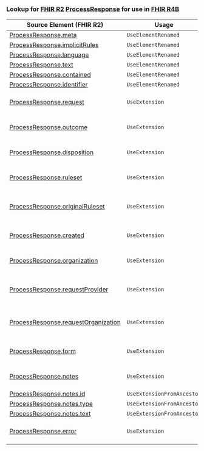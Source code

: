 ### Lookup for [FHIR R2](https://hl7.org/fhir/DSTU2/) [ProcessResponse](https://hl7.org/fhir/DSTU2/ProcessResponse.html) for use in [FHIR R4B](https://hl7.org/fhir/R4B/)

| Source Element (FHIR R2) | Usage | Target |
| -------------- | ----- | ------ |
| [ProcessResponse.meta](https://hl7.org/fhir/DSTU2/ProcessResponse.html#resource) | `UseElementRenamed` | [Task.meta](https://hl7.org/fhir/R4B/Task.html#resource) |
| [ProcessResponse.implicitRules](https://hl7.org/fhir/DSTU2/ProcessResponse.html#resource) | `UseElementRenamed` | [Task.implicitRules](https://hl7.org/fhir/R4B/Task.html#resource) |
| [ProcessResponse.language](https://hl7.org/fhir/DSTU2/ProcessResponse.html#resource) | `UseElementRenamed` | [Task.language](https://hl7.org/fhir/R4B/Task.html#resource) |
| [ProcessResponse.text](https://hl7.org/fhir/DSTU2/ProcessResponse.html#resource) | `UseElementRenamed` | [Task.text](https://hl7.org/fhir/R4B/Task.html#resource) |
| [ProcessResponse.contained](https://hl7.org/fhir/DSTU2/ProcessResponse.html#resource) | `UseElementRenamed` | [Task.contained](https://hl7.org/fhir/R4B/Task.html#resource) |
| [ProcessResponse.identifier](https://hl7.org/fhir/DSTU2/ProcessResponse.html#resource) | `UseElementRenamed` | [Task.identifier](https://hl7.org/fhir/R4B/Task.html#resource) |
| [ProcessResponse.request](https://hl7.org/fhir/DSTU2/ProcessResponse.html#resource) | `UseExtension` | [http://hl7.org/fhir/1.0/StructureDefinition/extension-ProcessResponse.request](StructureDefinition-ext-R2-ProcessResponse.request.html) |
| [ProcessResponse.outcome](https://hl7.org/fhir/DSTU2/ProcessResponse.html#resource) | `UseExtension` | [http://hl7.org/fhir/1.0/StructureDefinition/extension-ProcessResponse.outcome](StructureDefinition-ext-R2-ProcessResponse.outcome.html) |
| [ProcessResponse.disposition](https://hl7.org/fhir/DSTU2/ProcessResponse.html#resource) | `UseExtension` | [http://hl7.org/fhir/1.0/StructureDefinition/extension-ProcessResponse.disposition](StructureDefinition-ext-R2-ProcessResponse.disposition.html) |
| [ProcessResponse.ruleset](https://hl7.org/fhir/DSTU2/ProcessResponse.html#resource) | `UseExtension` | [http://hl7.org/fhir/1.0/StructureDefinition/extension-ProcessResponse.ruleset](StructureDefinition-ext-R2-ProcessResponse.ruleset.html) |
| [ProcessResponse.originalRuleset](https://hl7.org/fhir/DSTU2/ProcessResponse.html#resource) | `UseExtension` | [http://hl7.org/fhir/1.0/StructureDefinition/extension-ProcessResponse.originalRuleset](StructureDefinition-ext-R2-ProcessResponse.originalRuleset.html) |
| [ProcessResponse.created](https://hl7.org/fhir/DSTU2/ProcessResponse.html#resource) | `UseExtension` | [http://hl7.org/fhir/1.0/StructureDefinition/extension-ProcessResponse.created](StructureDefinition-ext-R2-ProcessResponse.created.html) |
| [ProcessResponse.organization](https://hl7.org/fhir/DSTU2/ProcessResponse.html#resource) | `UseExtension` | [http://hl7.org/fhir/1.0/StructureDefinition/extension-ProcessResponse.organization](StructureDefinition-ext-R2-ProcessResponse.organization.html) |
| [ProcessResponse.requestProvider](https://hl7.org/fhir/DSTU2/ProcessResponse.html#resource) | `UseExtension` | [http://hl7.org/fhir/1.0/StructureDefinition/extension-ProcessResponse.requestProvider](StructureDefinition-ext-R2-ProcessResponse.requestProvider.html) |
| [ProcessResponse.requestOrganization](https://hl7.org/fhir/DSTU2/ProcessResponse.html#resource) | `UseExtension` | [http://hl7.org/fhir/1.0/StructureDefinition/extension-ProcessResponse.requestOrganization](StructureDefinition-ext-R2-ProcessResponse.requestOrganization.html) |
| [ProcessResponse.form](https://hl7.org/fhir/DSTU2/ProcessResponse.html#resource) | `UseExtension` | [http://hl7.org/fhir/1.0/StructureDefinition/extension-ProcessResponse.form](StructureDefinition-ext-R2-ProcessResponse.form.html) |
| [ProcessResponse.notes](https://hl7.org/fhir/DSTU2/ProcessResponse.html#resource) | `UseExtension` | [http://hl7.org/fhir/1.0/StructureDefinition/extension-ProcessResponse.notes](StructureDefinition-ext-R2-ProcessResponse.notes.html) |
| [ProcessResponse.notes.id](https://hl7.org/fhir/DSTU2/ProcessResponse.html#resource) | `UseExtensionFromAncestor` | - |
| [ProcessResponse.notes.type](https://hl7.org/fhir/DSTU2/ProcessResponse.html#resource) | `UseExtensionFromAncestor` | - |
| [ProcessResponse.notes.text](https://hl7.org/fhir/DSTU2/ProcessResponse.html#resource) | `UseExtensionFromAncestor` | - |
| [ProcessResponse.error](https://hl7.org/fhir/DSTU2/ProcessResponse.html#resource) | `UseExtension` | [http://hl7.org/fhir/1.0/StructureDefinition/extension-ProcessResponse.error](StructureDefinition-ext-R2-ProcessResponse.error.html) |
